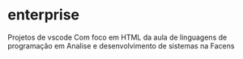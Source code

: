 # enterprise

Projetos de vscode Com foco em HTML da aula de linguagens de programação em Analise e desenvolvimento de sistemas na Facens
